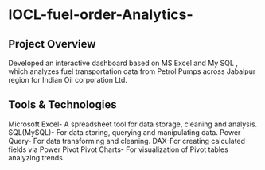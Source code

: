 # IOCL-fuel-order-Analytics-
## Project Overview 
Developed an interactive dashboard based on MS Excel and My SQL , which analyzes fuel transportation data from Petrol Pumps across Jabalpur
region for Indian Oil corporation Ltd. 

## Tools & Technologies 
Microsoft Excel- A spreadsheet tool for data storage, cleaning and analysis.
SQL(MySQL)- For data storing, querying and manipulating data.
Power Query- For data transforming and cleaning.
DAX-For creating calculated fields via Power Pivot
Pivot Charts- For visualization of Pivot tables analyzing trends. 
